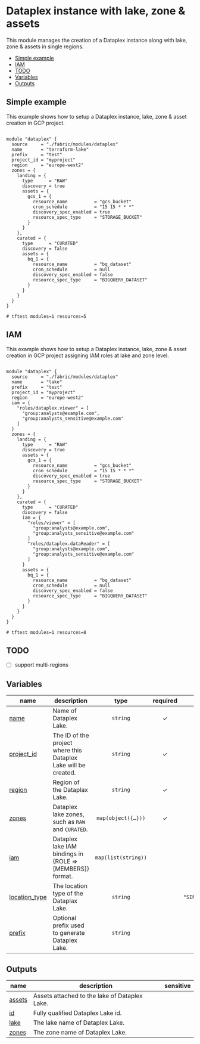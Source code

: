 # Dataplex instance with lake, zone & assets

This module manages the creation of a Dataplex instance along with lake, zone & assets in single regions.

<!-- BEGIN TOC -->
- [Simple example](#simple-example)
- [IAM](#iam)
- [TODO](#todo)
- [Variables](#variables)
- [Outputs](#outputs)
<!-- END TOC -->

## Simple example

This example shows how to setup a Dataplex instance, lake, zone & asset creation in GCP project.

```hcl

module "dataplex" {
  source     = "./fabric/modules/dataplex"
  name       = "terraform-lake"
  prefix     = "test"
  project_id = "myproject"
  region     = "europe-west2"
  zones = {
    landing = {
      type      = "RAW"
      discovery = true
      assets = {
        gcs_1 = {
          resource_name          = "gcs_bucket"
          cron_schedule          = "15 15 * * *"
          discovery_spec_enabled = true
          resource_spec_type     = "STORAGE_BUCKET"
        }
      }
    },
    curated = {
      type      = "CURATED"
      discovery = false
      assets = {
        bq_1 = {
          resource_name          = "bq_dataset"
          cron_schedule          = null
          discovery_spec_enabled = false
          resource_spec_type     = "BIGQUERY_DATASET"
        }
      }
    }
  }
}

# tftest modules=1 resources=5
```

## IAM

This example shows how to setup a Dataplex instance, lake, zone & asset creation in GCP project assigning IAM roles at lake and zone level.

```hcl

module "dataplex" {
  source     = "./fabric/modules/dataplex"
  name       = "lake"
  prefix     = "test"
  project_id = "myproject"
  region     = "europe-west2"
  iam = {
    "roles/dataplex.viewer" = [
      "group:analysts@example.com",
      "group:analysts_sensitive@example.com"
    ]
  }
  zones = {
    landing = {
      type      = "RAW"
      discovery = true
      assets = {
        gcs_1 = {
          resource_name          = "gcs_bucket"
          cron_schedule          = "15 15 * * *"
          discovery_spec_enabled = true
          resource_spec_type     = "STORAGE_BUCKET"
        }
      }
    },
    curated = {
      type      = "CURATED"
      discovery = false
      iam = {
        "roles/viewer" = [
          "group:analysts@example.com",
          "group:analysts_sensitive@example.com"
        ]
        "roles/dataplex.dataReader" = [
          "group:analysts@example.com",
          "group:analysts_sensitive@example.com"
        ]
      }
      assets = {
        bq_1 = {
          resource_name          = "bq_dataset"
          cron_schedule          = null
          discovery_spec_enabled = false
          resource_spec_type     = "BIGQUERY_DATASET"
        }
      }
    }
  }
}

# tftest modules=1 resources=8
```

## TODO

- [ ] support multi-regions
<!-- BEGIN TFDOC -->

## Variables

| name | description | type | required | default |
|---|---|:---:|:---:|:---:|
| [name](variables.tf#L30) | Name of Dataplex Lake. | <code>string</code> | ✓ |  |
| [project_id](variables.tf#L41) | The ID of the project where this Dataplex Lake will be created. | <code>string</code> | ✓ |  |
| [region](variables.tf#L46) | Region of the Dataplax Lake. | <code>string</code> | ✓ |  |
| [zones](variables.tf#L51) | Dataplex lake zones, such as `RAW` and `CURATED`. | <code title="map&#40;object&#40;&#123;&#10;  type      &#61; string&#10;  discovery &#61; optional&#40;bool, true&#41;&#10;  iam       &#61; optional&#40;map&#40;list&#40;string&#41;&#41;, null&#41;&#10;  assets &#61; map&#40;object&#40;&#123;&#10;    resource_name          &#61; string&#10;    resource_project       &#61; optional&#40;string&#41;&#10;    cron_schedule          &#61; optional&#40;string, &#34;15 15 &#42; &#42; &#42;&#34;&#41;&#10;    discovery_spec_enabled &#61; optional&#40;bool, true&#41;&#10;    resource_spec_type     &#61; optional&#40;string, &#34;STORAGE_BUCKET&#34;&#41;&#10;  &#125;&#41;&#41;&#10;&#125;&#41;&#41;">map&#40;object&#40;&#123;&#8230;&#125;&#41;&#41;</code> | ✓ |  |
| [iam](variables.tf#L17) | Dataplex lake IAM bindings in {ROLE => [MEMBERS]} format. | <code>map&#40;list&#40;string&#41;&#41;</code> |  | <code>&#123;&#125;</code> |
| [location_type](variables.tf#L24) | The location type of the Dataplax Lake. | <code>string</code> |  | <code>&#34;SINGLE_REGION&#34;</code> |
| [prefix](variables.tf#L35) | Optional prefix used to generate Dataplex Lake. | <code>string</code> |  | <code>null</code> |

## Outputs

| name | description | sensitive |
|---|---|:---:|
| [assets](outputs.tf#L17) | Assets attached to the lake of Dataplex Lake. |  |
| [id](outputs.tf#L22) | Fully qualified Dataplex Lake id. |  |
| [lake](outputs.tf#L27) | The lake name of Dataplex Lake. |  |
| [zones](outputs.tf#L32) | The zone name of Dataplex Lake. |  |

<!-- END TFDOC -->
